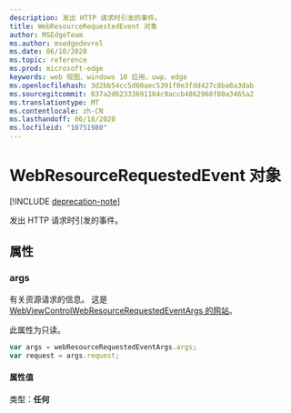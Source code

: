 ```yaml
---
description: 发出 HTTP 请求时引发的事件。
title: WebResourceRequestedEvent 对象
author: MSEdgeTeam
ms.author: msedgedevrel
ms.date: 06/10/2020
ms.topic: reference
ms.prod: microsoft-edge
keywords: web 视图、windows 10 应用、uwp、edge
ms.openlocfilehash: 3d2bb54cc5d60aec5391f0e3fdd427c8ba8a3dab
ms.sourcegitcommit: 037a2d62333691104c9accb4862968f80a3465a2
ms.translationtype: MT
ms.contentlocale: zh-CN
ms.lasthandoff: 06/18/2020
ms.locfileid: "10751980"
---
```

# WebResourceRequestedEvent 对象  

[!INCLUDE [deprecation-note](../includes/deprecation-note.md)]  

发出 HTTP 请求时引发的事件。  

## 属性  

### args  

有关资源请求的信息。  这是[WebViewControlWebResourceRequestedEventArgs 的网站](/uwp/api/windows.web.ui.webviewcontrolwebresourcerequestedeventargs)。  

此属性为只读。  

```javascript
var args = webResourceRequestedEventArgs.args;
var request = args.request;
```  

#### 属性值  

类型：**任何**  
